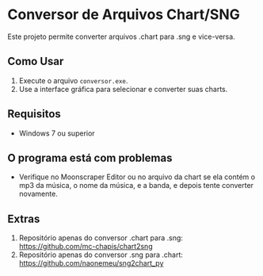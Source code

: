 # Conversor de Arquivos Chart/SNG

Este projeto permite converter arquivos .chart para .sng e vice-versa. 

## Como Usar

1. Execute o arquivo `conversor.exe`.
2. Use a interface gráfica para selecionar e converter suas charts.

## Requisitos

- Windows 7 ou superior

## O programa está com problemas

- Verifique no Moonscraper Editor ou no arquivo da chart se ela contém o mp3 da música, o nome da música, e a banda, e depois tente converter novamente.

## Extras

1. Repositório apenas do conversor .chart para .sng: https://github.com/mc-chapis/chart2sng
2. Repositório apenas do conversor .sng para .chart: https://github.com/naonemeu/sng2chart_py

   
